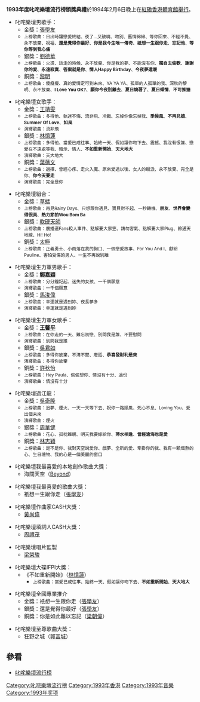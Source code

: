 **1993年度叱咤樂壇流行榜頒獎典禮**於1994年2月6日晚上在[紅磡](../Page/紅磡.md "wikilink")[香港體育館舉行](../Page/香港體育館.md "wikilink")。

  - 叱咤樂壇男歌手：
      - 金獎：[張學友](https://zh.wikipedia.org/wiki/張學友 "wikilink")
      - <small>上榜歌曲：日出時讓戀愛終結、夜了...又破曉、吻別、舊情綿綿、等你回來、不經不覺、永不放棄、祝福、**還是覺得你最好**、**你是我今生唯一傳奇**、**祇想一生跟你走**、**忘記他**、**等你等到我心痛**</small>
      - 銀獎：[劉德華](../Page/劉德華.md "wikilink")
      - <small>上榜歌曲：火燙、該走的時候、永不放棄、你是我的夢、不能沒有你、**獨自去偷歡**、**謝謝你的愛**、**永遠寂寞**、**答案就是你**、**情人Happy
        Birthday**、**今夜夢還暖**</small>
      - 銅獎：[黎明](../Page/黎明.md "wikilink")
      - <small>上榜歌曲：傻癡癡、真的愛情定可到未來、YA YA YA、孤單的人孤單的我、深秋的黎明、永不放棄、**I Love
        You OK?**、**願你今夜別離去**、**夏日燒著了**、**夏日傾情**、**不可推搪**</small>

<!-- end list -->

  - 叱咤樂壇女歌手：
      - 金獎：[王靖雯](https://zh.wikipedia.org/wiki/王靖雯 "wikilink")
      - <small>上榜歌曲：多得他、執迷不悔、流非飛、冷戰、忘掉你像忘掉我、**季候風**、**不再兒嬉**、**Summer Of
        Love**、**如風**</small>
      - <small>演繹歌曲：流非飛</small>
      - 銀獎：[林憶蓮](../Page/林憶蓮.md "wikilink")
      - <small>上榜歌曲：多得他、當愛已成往事、始終一天、假如讓你吻下去、震撼、我沒有恨誰、戀愛在不遠處等我、暗示、情人、**不如重新開始**、**天大地大**</small>
      - <small>演繹歌曲：天大地大</small>
      - 銅獎：[葉蒨文](../Page/葉蒨文.md "wikilink")
      - <small>上榜歌曲：選擇、曾經心疼、走火入魔、原來愛過以後、女人的眼淚、永不放棄、完全是你、**你今天要走**</small>
      - <small>演繹歌曲：完全是你</small>

<!-- end list -->

  - 叱咤樂壇組合：
      - 金獎：[草蜢](../Page/草蜢_\(組合\).md "wikilink")
      - <small>上榜歌曲：再見Rainy
        Days、只想跟你遇見、寶貝對不起、一秒轉機、**朋友**、**世界會變得很美**、**熱力節拍Wou
        Bom Ba**</small>
      - 銀獎：[軟硬天師](../Page/軟硬天師.md "wikilink")
      - <small>上榜歌曲：廣播道Fans殺人事件、點解要大家笠、請勿客氣、點解要大家Plug、鈴通天地線、Hi\!
        Ho\!</small>
      - 銅獎：[太極](../Page/太極樂隊.md "wikilink")
      - <small>上榜歌曲：正義勇士、小雨落在我的胸口、一個戀愛故事、For You And
        I、獻給Pauline、害怕受傷的男人、一生不再說別離</small>

<!-- end list -->

  - 叱咤樂壇生力軍男歌手：
      - 金獎：**[鄭嘉穎](../Page/鄭嘉穎.md "wikilink")**
      - <small>上榜歌曲：分分鐘記起、迷失的女孩、一千個願意</small>
      - <small>演繹歌曲：一千個願意</small>
      - 銀獎：[馬浚偉](../Page/馬浚偉.md "wikilink")
      - <small>上榜歌曲：幸運就是遇到妳、夜長夢多</small>
      - <small>演繹歌曲：幸運就是遇到妳</small>

<!-- end list -->

  - 叱咤樂壇生力軍女歌手：
      - 金獎：**[王馨平](../Page/王馨平.md "wikilink")**
      - <small>上榜歌曲：在你走的一天、難忘初戀、別問我是誰、不要慰問</small>
      - <small>演繹歌曲：別問我是誰</small>
      - 銀獎：[吳君如](../Page/吳君如.md "wikilink")
      - <small>上榜歌曲：多得你放棄、不清不楚、廢話、**恭喜發財利是來**</small>
      - <small>演繹歌曲：多得你放棄</small>
      - 銅獎：[許秋怡](../Page/許秋怡.md "wikilink")
      - <small>上榜歌曲：Hey Paula、偷偷想你、情沒有十分、過份</small>
      - <small>演繹歌曲：情沒有十分</small>

<!-- end list -->

  - 叱咤樂壇過江龍：
      - 金獎：[吳奇隆](../Page/吳奇隆.md "wikilink")
      - <small>上榜歌曲：追夢、煙火、一天一天等下去、祝你一路順風、死心不息、Loving You、愛出個未來</small>
      - <small>演繹歌曲：煙火</small>
      - 銀獎：[周華健](https://zh.wikipedia.org/wiki/周華健 "wikilink")
      - <small>上榜歌曲：花心、孤枕難眠、明天我要嫁給你、**萍水相逢**、**曾經滄海也是愛**</small>
      - 銅獎：[林志穎](https://zh.wikipedia.org/wiki/林志穎 "wikilink")
      - <small>上榜歌曲：是不是你、我對天空說愛你、戲夢、全新的愛、牽掛你的我、我有一顆熾熱的心、生日禮物、我的心是一個美麗的窗口</small>

<!-- end list -->

  - 叱咤樂壇我最喜愛的本地創作歌曲大獎：
      - 海闊天空（[Beyond](../Page/Beyond.md "wikilink")）

<!-- end list -->

  - 叱咤樂壇我最喜愛的歌曲大獎：
      - 衹想一生跟你走（[張學友](https://zh.wikipedia.org/wiki/張學友 "wikilink")）

<!-- end list -->

  - 叱咤樂壇作曲家CASH大獎：
      - [黃尚偉](../Page/黃尚偉.md "wikilink")

<!-- end list -->

  - 叱咤樂壇填詞人CASH大獎：
      - [周禮茂](../Page/周禮茂.md "wikilink")

<!-- end list -->

  - 叱咤樂壇唱片監製
      - [梁榮駿](../Page/梁榮駿.md "wikilink")

<!-- end list -->

  - 叱咤樂壇大碟IFPI大獎：
      - 《不如重新開始》（[林憶蓮](../Page/林憶蓮.md "wikilink")）
          - <small>上榜歌曲：當愛已成往事、始終一天、假如讓你吻下去、**不如重新開始**、**天大地大**</small>

<!-- end list -->

  - 叱咤樂壇全國專業推介
      - 金獎：衹想一生跟你走（[張學友](https://zh.wikipedia.org/wiki/張學友 "wikilink")）
      - 銀獎：還是覺得你最好（[張學友](https://zh.wikipedia.org/wiki/張學友 "wikilink")）
      - 銅獎：你是如此難以忘記（[梁朝偉](../Page/梁朝偉.md "wikilink")）

<!-- end list -->

  - 叱咤樂壇至尊歌曲大獎：
      - 狂野之城（[郭富城](../Page/郭富城.md "wikilink")）

## 參看

  - [叱咤樂壇流行榜](../Page/叱咤樂壇流行榜.md "wikilink")

[Category:叱咤樂壇流行榜](https://zh.wikipedia.org/wiki/Category:叱咤樂壇流行榜 "wikilink")
[Category:1993年香港](https://zh.wikipedia.org/wiki/Category:1993年香港 "wikilink")
[Category:1993年音樂](https://zh.wikipedia.org/wiki/Category:1993年音樂 "wikilink")
[Category:1993年奖项](https://zh.wikipedia.org/wiki/Category:1993年奖项 "wikilink")